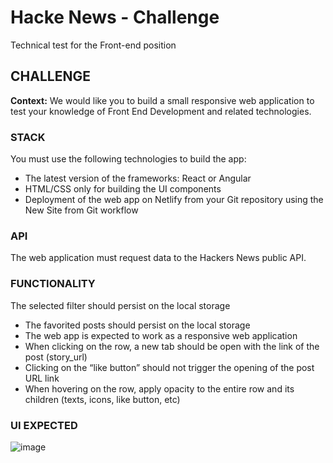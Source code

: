 # Hacke News - Challenge

Technical test for the Front-end position

## CHALLENGE

**Context:** We would like you to build a small responsive web application to test your knowledge of Front End Development and related technologies.

### STACK

You must use the following technologies to build the app:
- The latest version of the frameworks: React or Angular
- HTML/CSS only for building the UI components
- Deployment of the web app on Netlify from your Git repository using the New Site from Git workflow

### API

The web application must request data to the Hackers News public API. 

### FUNCTIONALITY

The selected filter should persist on the local storage
- The favorited posts should persist on the local storage
- The web app is expected to work as a responsive web application
- When clicking on the row, a new tab should be open with the link of the post (story_url)
- Clicking on the “like button” should not trigger the opening of the post URL link
- When hovering on the row, apply opacity to the entire row and its children (texts, icons, like button, etc)


### UI EXPECTED

![image](https://user-images.githubusercontent.com/47092867/161432131-7bde4b70-c138-4a87-a13e-0ec8860710a5.png)
